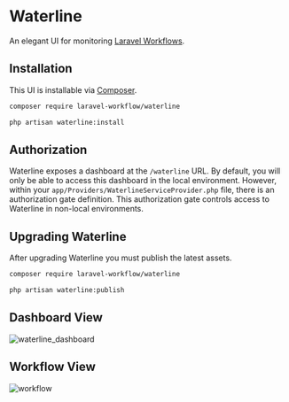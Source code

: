 # Waterline

An elegant UI for monitoring [Laravel Workflows](https://github.com/laravel-workflow/laravel-workflow).

## Installation

This UI is installable via [Composer](https://getcomposer.org).

```bash
composer require laravel-workflow/waterline

php artisan waterline:install
```

## Authorization

Waterline exposes a dashboard at the `/waterline` URL. By default, you will only be able to access this dashboard in the local environment. However, within your `app/Providers/WaterlineServiceProvider.php` file, there is an authorization gate definition. This authorization gate controls access to Waterline in non-local environments.

## Upgrading Waterline

After upgrading Waterline you must publish the latest assets.

```bash
composer require laravel-workflow/waterline

php artisan waterline:publish
```

## Dashboard View

![waterline_dashboard](https://user-images.githubusercontent.com/1130888/202864399-0bf0a3e7-4454-4a30-8fd2-e330b2460b76.png)

## Workflow View

![workflow](https://user-images.githubusercontent.com/1130888/202864523-edd88fce-0ce9-4e5a-a24c-38afeae4e057.png)
